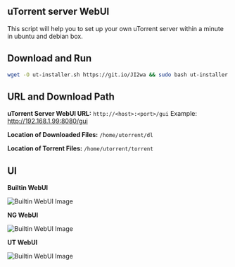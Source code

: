 ## uTorrent server WebUI
This script will help you to set up your own uTorrent server within a minute in ubuntu and debian box.

## Download and Run

```bash
wget -O ut-installer.sh https://git.io/JI2wa && sudo bash ut-installer.sh
```

## URL and Download Path
**uTorrent Server WebUI URL:** `http://<host>:<port>/gui` Example: http://192.168.1.99:8080/gui

**Location of Downloaded Files:** `/home/utorrent/dl`

**Location of Torrent Files:** `/home/utorrent/torrent`

## UI

**Builtin WebUI**

![Builtin WebUI Image](https://github.com/tankibaj/utorrent-server/blob/main/Builtin%20WebUI.png?raw=true)

**NG WebUI**

![Builtin WebUI Image](https://github.com/tankibaj/utorrent-server/blob/main/NG%20WebUI.png?raw=true)

**UT WebUI**

![Builtin WebUI Image](https://github.com/tankibaj/utorrent-server/blob/main/UT%20WebUI.png?raw=true)
